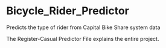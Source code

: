 # Bicycle_Rider_Predictor
Predicts the type of rider from Capital Bike Share system data

The Register-Casual Predictor File explains the entire project.
